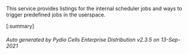 






This service provides listings for the internal scheduler jobs and ways to trigger predefined jobs in the userspace.

[:summary]

###### Auto generated by Pydio Cells Enterprise Distribution v2.3.5 on 13-Sep-2021
